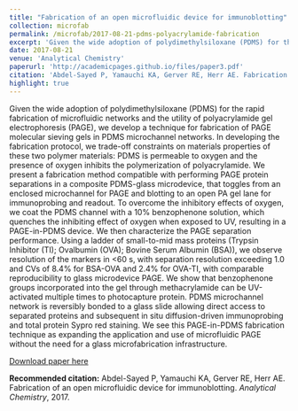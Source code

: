 ```yaml
---
title: "Fabrication of an open microfluidic device for immunoblotting"
collection: microfab
permalink: /microfab/2017-08-21-pdms-polyacrylamide-fabrication
excerpt: 'Given the wide adoption of polydimethylsiloxane (PDMS) for the rapid fabrication of microfluidic networks and the utility of polyacrylamide gel electrophoresis (PAGE), we develop a technique for fabrication of PAGE molecular sieving gels in PDMS microchannel networks. In developing the fabrication protocol, we trade-off constraints on materials properties of these two polymer materials: PDMS is permeable to oxygen and the presence of oxygen inhibits the polymerization of polyacrylamide. We present a fabrication method compatible with performing PAGE protein separations in a composite PDMS-glass microdevice, that toggles from an enclosed microchannel for PAGE and blotting to an open PA gel lane for immunoprobing and readout. To overcome the inhibitory effects of oxygen, we coat the PDMS channel with a 10% benzophenone solution, which quenches the inhibiting effect of oxygen when exposed to UV, resulting in a PAGE-in-PDMS device. We then characterize the PAGE separation performance. Using a ladder of small-to-mid mass proteins (Trypsin Inhibitor (TI); Ovalbumin (OVA); Bovine Serum Albumin (BSA)), we observe resolution of the markers in <60 s, with separation resolution exceeding 1.0 and CVs of 8.4% for BSA-OVA and 2.4% for OVA-TI, with comparable reproducibility to glass microdevice PAGE. We show that benzophenone groups incorporated into the gel through methacrylamide can be UV-activated multiple times to photocapture protein. PDMS microchannel network is reversibly bonded to a glass slide allowing direct access to separated proteins and subsequent in situ diffusion-driven immunoprobing and total protein Sypro red staining. We see this PAGE-in-PDMS fabrication technique as expanding the application and use of microfluidic PAGE without the need for a glass microfabrication infrastructure.'
date: 2017-08-21
venue: 'Analytical Chemistry'
paperurl: 'http://academicpages.github.io/files/paper3.pdf'
citation: 'Abdel-Sayed P, Yamauchi KA, Gerver RE, Herr AE. Fabrication of an open microfluidic device for immunoblotting. <i>Analytical Chemistry</i>, 2017.'
highlight: true
---
```

Given the wide adoption of polydimethylsiloxane (PDMS) for the rapid fabrication of microfluidic networks and the utility of polyacrylamide gel electrophoresis (PAGE), we develop a technique for fabrication of PAGE molecular sieving gels in PDMS microchannel networks. In developing the fabrication protocol, we trade-off constraints on materials properties of these two polymer materials: PDMS is permeable to oxygen and the presence of oxygen inhibits the polymerization of polyacrylamide. We present a fabrication method compatible with performing PAGE protein separations in a composite PDMS-glass microdevice, that toggles from an enclosed microchannel for PAGE and blotting to an open PA gel lane for immunoprobing and readout. To overcome the inhibitory effects of oxygen, we coat the PDMS channel with a 10% benzophenone solution, which quenches the inhibiting effect of oxygen when exposed to UV, resulting in a PAGE-in-PDMS device. We then characterize the PAGE separation performance. Using a ladder of small-to-mid mass proteins (Trypsin Inhibitor (TI); Ovalbumin (OVA); Bovine Serum Albumin (BSA)), we observe resolution of the markers in <60 s, with separation resolution exceeding 1.0 and CVs of 8.4% for BSA-OVA and 2.4% for OVA-TI, with comparable reproducibility to glass microdevice PAGE. We show that benzophenone groups incorporated into the gel through methacrylamide can be UV-activated multiple times to photocapture protein. PDMS microchannel network is reversibly bonded to a glass slide allowing direct access to separated proteins and subsequent in situ diffusion-driven immunoprobing and total protein Sypro red staining. We see this PAGE-in-PDMS fabrication technique as expanding the application and use of microfluidic PAGE without the need for a glass microfabrication infrastructure.

[Download paper here](http://academicpages.github.io/files/paper3.pdf)

<b>Recommended citation:</b> Abdel-Sayed P, Yamauchi KA, Gerver RE, Herr AE. Fabrication of an open microfluidic device for immunoblotting. <i>Analytical Chemistry</i>, 2017.